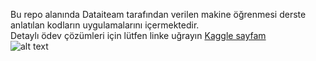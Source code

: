 Bu repo alanında Dataiteam tarafından verilen makine öğrenmesi derste anlatılan kodların uygulamalarını içermektedir.  
Detaylı ödev çözümleri için lütfen linke uğrayın [Kaggle sayfam](https://www.kaggle.com/ikbalgencarslan)  
![alt text](https://udemy-certificate.s3.amazonaws.com/image/UC-dbf55d36-60de-44ac-9832-8c45e0ce725f.jpg)


